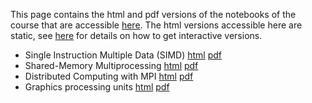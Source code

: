 This page contains the html and pdf versions of the notebooks of the course that are accessible [here](https://github.com/blegat/LINMA2710).
The html versions accessible here are static, see [here](Lectures) for details on how to get interactive versions.

* Single Instruction Multiple Data (SIMD) [html](Lectures/1_simd.html) [pdf](Lectures/1_simd.pdf)
* Shared-Memory Multiprocessing [html](Lectures/2_shared.html) [pdf](Lectures/2_shared.pdf)
* Distributed Computing with MPI [html](Lectures/3_mpi.html) [pdf](Lectures/3_mpi.pdf)
* Graphics processing units [html](Lectures/4_gpu.html) [pdf](Lectures/4_gpu.pdf)
